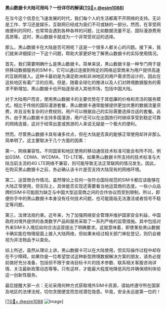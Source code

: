 **黑山数据卡大陆可用吗？一份详尽的解读[[TG💪+ @esim1088](https://t.me/s/esim1088)]**

在当今这个信息化飞速发展的时代，我们每个人的生活都离不开网络的支持。无论是工作、学习还是娱乐，互联网已经成为我们不可或缺的一部分。然而，在享受网络便利的同时，也常常会遇到各种各样的问题，比如数据流量不足、国际漫游费用高昂等。这时，黑山数据卡就成为一个非常受欢迎的选择。

那么，黑山数据卡在大陆是否可用呢？这是一个很多人都关心的问题。接下来，我们就来详细探讨一下这个问题，帮助大家更好地了解黑山数据卡的实际使用情况。

首先，我们需要明确什么是黑山数据卡。简单来说，黑山数据卡是一种专门用于提供移动数据服务的SIM卡，它可以通过连接到特定的网络运营商来为用户提供高速的互联网接入。这种卡最初是为满足欧洲和非洲地区的用户需求而设计的，因此在这些地区有着广泛的应用。但是，随着全球化的推进以及人们对跨境数据服务的需求不断增加，黑山数据卡也开始逐渐进入其他市场，包括中国大陆。

对于大陆用户而言，使用黑山数据卡的主要优势在于其低廉的价格和灵活的服务模式。相比于传统的国际漫游套餐，黑山数据卡通常能够提供更加优惠的数据流量资费，并且没有复杂的计费规则，用户可以根据自己的实际需要选择合适的套餐。此外，由于黑山数据卡支持多国漫游，用户还可以在出国旅行时继续享受到稳定可靠的网络连接，这对于经常出差或旅游的人来说无疑是一个极大的便利。

然而，尽管黑山数据卡具有诸多优点，但在大陆是否真的能够正常使用却并非那么简单明了。这主要取决于几个方面的因素：

第一，网络兼容性。不同国家和地区使用的移动通信技术标准可能会有所不同，例如GSM、CDMA、WCDMA、TD-LTE等。如果黑山数据卡所支持的技术标准与大陆当前主流的4G LTE网络不兼容，则可能导致无法正常联网的情况发生。因此，在购买黑山数据卡之前，务必确认该卡片是否支持大陆现有的网络环境。

第二，运营商合作情况。虽然理论上任何一张符合国际规范的SIM卡都应该能够在大陆正常使用，但实际上，具体能否实现还需要看当地运营商的态度。一些小众品牌的SIM卡可能因为缺乏与中国大型运营商之间的合作协议而受到限制。所以，即便你手中的黑山数据卡本身没有任何技术问题，也可能面临无法激活或者信号不稳定等问题。

第三，法律法规约束。近年来，为了加强网络安全管理并维护国家安全利益，中国政府对境外提供的各类数字产品和服务采取了一系列严格的监管措施。其中包括对外来SIM卡入境后如何合法运营提出了明确要求。这就意味着，即使某些黑山数据卡确实能在物理层面上接入大陆网络，但如果未经过相关部门审批登记，则仍会被视为非法物品予以查处。

综上所述，虽然从理论上讲，黑山数据卡可以在大陆使用，但实际操作过程中却存在不少障碍。如果你是一位希望尝试这种新型跨境数据解决方案的朋友，请务必提前做好充分准备，包括但不限于查询目标卡片的技术参数、联系相关客服咨询详情、关注最新政策动态等等。只有这样，才能最大程度地降低风险并确保顺利体验这一创新性服务。

最后提醒大家一点：无论采用何种方式获取境外SIM卡资源，请始终遵守所在国家及地区的法律法规，切勿贪图便宜而忽视潜在隐患。毕竟，安全永远是第一位的！

[[TG💪+ @esim1088](https://t.me/s/esim1088) ![Image](https://i.postimg.cc/4NQfJmqS/Snipaste-2025-05-13-00-14-12.png)]